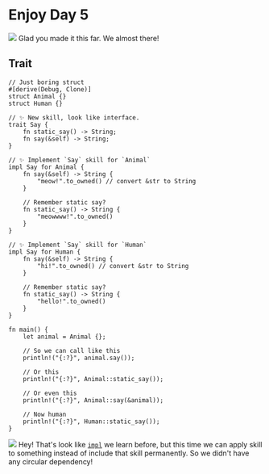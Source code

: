 # Enjoy Day 5

![](/assets/kat.png) Glad you made it this far. We almost there!

## Trait

```rust,editable
// Just boring struct
#[derive(Debug, Clone)]
struct Animal {}
struct Human {}

// ✨ New skill, look like interface.
trait Say {
    fn static_say() -> String;
    fn say(&self) -> String;
}

// ✨ Implement `Say` skill for `Animal`
impl Say for Animal {
    fn say(&self) -> String {
        "meow!".to_owned() // convert &str to String
    }

    // Remember static say?
    fn static_say() -> String {
        "meowwww!".to_owned()
    }
}

// ✨ Implement `Say` skill for `Human`
impl Say for Human {
    fn say(&self) -> String {
        "hi!".to_owned() // convert &str to String
    }

    // Remember static say?
    fn static_say() -> String {
        "hello!".to_owned()
    }
}

fn main() {
    let animal = Animal {};

    // So we can call like this
    println!("{:?}", animal.say());

    // Or this
    println!("{:?}", Animal::static_say());

    // Or even this
    println!("{:?}", Animal::say(&animal));

    // Now human
    println!("{:?}", Human::static_say());
}
```

![](/assets/duck.png) Hey! That's look like [`impl`](enjoy3.md) we learn before, but this time we can apply skill to something instead of include that skill permanently. So we didn't have any circular dependency!

